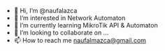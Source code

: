 - 👋 Hi, I’m @naufalazca
- 👀 I’m interested in Network Automaton
- 🌱 I’m currently learning MikroTik API & Automaton
- 💞️ I’m looking to collaborate on ...
- 📫 How to reach me naufalmazca@gmail.com

<!---
naufalazca/naufalazca is a ✨ special ✨ repository because its `README.md` (this file) appears on your GitHub profile.
You can click the Preview link to take a look at your changes.
--->
